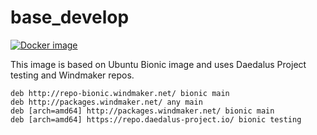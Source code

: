 # base_develop

[![Docker image](https://img.shields.io/badge/docker-latest-blue.svg)](https://hub.docker.com/r/daedalusproject/base_develop)

This image is based on Ubuntu Bionic image and uses Daedalus Project testing and Windmaker repos.

```
deb http://repo-bionic.windmaker.net/ bionic main
deb http://packages.windmaker.net/ any main
deb [arch=amd64] http://packages.windmaker.net/ bionic main
deb [arch=amd64] https://repo.daedalus-project.io/ bionic testing
```
